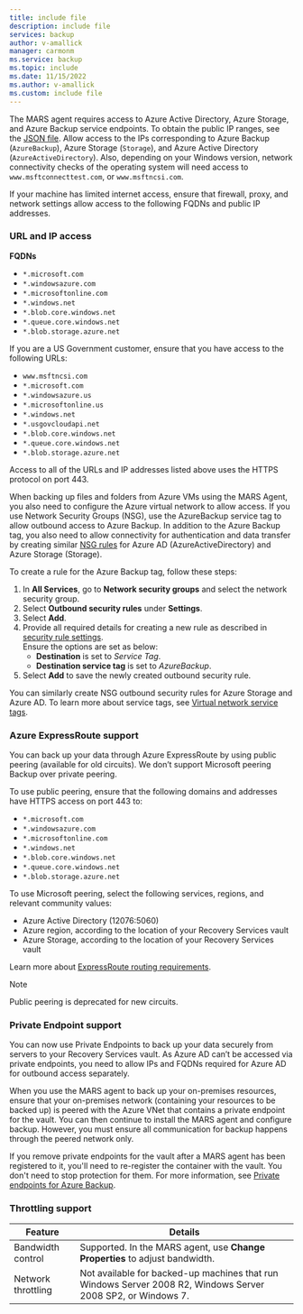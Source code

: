 ```yaml
---
title: include file
description: include file
services: backup
author: v-amallick
manager: carmonm
ms.service: backup
ms.topic: include
ms.date: 11/15/2022
ms.author: v-amallick
ms.custom: include file
---
```


The MARS agent requires access to Azure Active Directory, Azure Storage, and Azure Backup service endpoints. To obtain the public IP ranges, see the [JSON file](https://www.microsoft.com/en-us/download/confirmation.aspx?id=56519&preserveview=true). Allow access to the IPs corresponding to Azure Backup (`AzureBackup`), Azure Storage (`Storage`), and Azure Active Directory (`AzureActiveDirectory`). Also, depending on your Windows version, network connectivity checks of the operating system will need access to `www.msftconnecttest.com`, or `www.msftncsi.com`.

If your machine has limited internet access, ensure that firewall, proxy, and network settings allow access to the following FQDNs and public IP addresses.

### URL and IP access

**FQDNs**

- `*.microsoft.com`
- `*.windowsazure.com`
- `*.microsoftonline.com`
- `*.windows.net`
- `*.blob.core.windows.net`
- `*.queue.core.windows.net`
- `*.blob.storage.azure.net`

If you are a US Government customer, ensure that you have access to the following URLs:

- `www.msftncsi.com`
- `*.microsoft.com`
- `*.windowsazure.us`
- `*.microsoftonline.us`
- `*.windows.net`
- `*.usgovcloudapi.net`
- `*.blob.core.windows.net`
- `*.queue.core.windows.net`
- `*.blob.storage.azure.net`

Access to all of the URLs and IP addresses listed above uses the HTTPS protocol on port 443.

When backing up files and folders from Azure VMs using the MARS Agent, you also need to configure the Azure virtual network to allow access. If you use Network Security Groups (NSG), use the AzureBackup service tag to allow outbound access to Azure Backup. In addition to the Azure Backup tag, you also need to allow connectivity for authentication and data transfer by creating similar [NSG rules](../articles/virtual-network/network-security-groups-overview.md#service-tags) for Azure AD (AzureActiveDirectory) and Azure Storage (Storage).

To create a rule for the Azure Backup tag, follow these steps:

1. In **All Services**, go to **Network security groups** and select the network security group.
1. Select **Outbound security rules** under **Settings**.
1. Select **Add**.
1. Provide all required details for creating a new rule as described in [security rule settings](../articles/virtual-network/manage-network-security-group.md#security-rule-settings).<br>Ensure the options are set as below:
   - **Destination** is set to _Service Tag_.
   - **Destination service tag** is set to _AzureBackup_.
1. Select **Add** to save the newly created outbound security rule.

You can similarly create NSG outbound security rules for Azure Storage and Azure AD. To learn more about service tags, see [Virtual network service tags](../articles/virtual-network/service-tags-overview.md).

### Azure ExpressRoute support

You can back up your data through Azure ExpressRoute by using public peering (available for old circuits). We don’t support Microsoft peering Backup over private peering.

To use public peering, ensure that the following domains and addresses have HTTPS access on port 443 to:

- `*.microsoft.com`
- `*.windowsazure.com`
- `*.microsoftonline.com`
- `*.windows.net`
- `*.blob.core.windows.net`
- `*.queue.core.windows.net`
- `*.blob.storage.azure.net`

To use Microsoft peering, select the following services, regions, and relevant community values:
- Azure Active Directory (12076:5060)
- Azure region, according to the location of your Recovery Services vault
- Azure Storage, according to the location of your Recovery Services vault

Learn more about [ExpressRoute routing requirements](../articles/expressroute/expressroute-routing.md#bgp).

>[!NOTE]
>Public peering is deprecated for new circuits.


### Private Endpoint support

You can now use Private Endpoints to back up your data securely from servers to your Recovery Services vault. As Azure AD can’t be accessed via private endpoints, you need to allow IPs and FQDNs required for Azure AD for outbound access separately.

When you use the MARS agent to back up your on-premises resources, ensure that your on-premises network (containing your resources to be backed up) is peered with the Azure VNet that contains a private endpoint for the vault. You can then continue to install the MARS agent and configure backup. However, you must ensure all communication for backup happens through the peered network only.

If you remove private endpoints for the vault after a MARS agent has been registered to it, you'll need to re-register the container with the vault. You don't need to stop protection for them. For more information, see [Private endpoints for Azure Backup](../articles/backup/private-endpoints.md).

### Throttling support

| Feature | Details |
|---|---|
| Bandwidth control | Supported. In the MARS agent, use **Change Properties** to adjust bandwidth. |
| Network throttling | Not available for backed-up machines that run Windows Server 2008 R2, Windows Server 2008 SP2, or Windows 7. |
